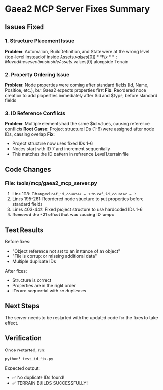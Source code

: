 # Gaea2 MCP Server Fixes Summary

## Issues Fixed

### 1. Structure Placement Issue
**Problem**: Automation, BuildDefinition, and State were at the wrong level (top-level instead of inside Assets.$values[0])
**Fix**: Moved these sections inside Assets.$values[0] alongside Terrain

### 2. Property Ordering Issue
**Problem**: Node properties were coming after standard fields (Id, Name, Position, etc.), but Gaea2 expects properties first
**Fix**: Reordered node creation to add properties immediately after $id and $type, before standard fields

### 3. ID Reference Conflicts
**Problem**: Multiple elements had the same $id values, causing reference conflicts
**Root Cause**: Project structure IDs (1-6) were assigned after node IDs, causing overlap
**Fix**:
- Project structure now uses fixed IDs 1-6
- Nodes start with ID 7 and increment sequentially
- This matches the ID pattern in reference Level1.terrain file

## Code Changes

### File: tools/mcp/gaea2_mcp_server.py

1. Line 108: Changed `ref_id_counter = 1` to `ref_id_counter = 7`
2. Lines 195-261: Reordered node structure to put properties before standard fields
3. Lines 403-442: Fixed project structure to use hardcoded IDs 1-6
4. Removed the +21 offset that was causing ID jumps

## Test Results

Before fixes:
- "Object reference not set to an instance of an object"
- "File is corrupt or missing additional data"
- Multiple duplicate IDs

After fixes:
- Structure is correct
- Properties are in the right order
- IDs are sequential with no duplicates

## Next Steps

The server needs to be restarted with the updated code for the fixes to take effect.

## Verification

Once restarted, run:
```bash
python3 test_id_fix.py
```

Expected output:
- ✅ No duplicate IDs found!
- ✅ TERRAIN BUILDS SUCCESSFULLY!
